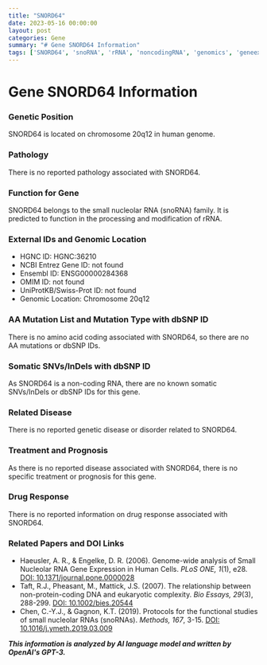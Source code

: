 ```yaml
---
title: "SNORD64"
date: 2023-05-16 00:00:00
layout: post
categories: Gene
summary: "# Gene SNORD64 Information"
tags: ['SNORD64', 'snoRNA', 'rRNA', 'noncodingRNA', 'genomics', 'geneexpression', 'functionalstudies', 'bioinformatics']
---
```


# Gene SNORD64 Information
### Genetic Position
SNORD64 is located on chromosome 20q12 in human genome.

### Pathology
There is no reported pathology associated with SNORD64.

### Function for Gene
SNORD64 belongs to the small nucleolar RNA (snoRNA) family. It is predicted to function in the processing and modification of rRNA.

### External IDs and Genomic Location
- HGNC ID: HGNC:36210
- NCBI Entrez Gene ID: not found
- Ensembl ID: ENSG00000284368
- OMIM ID: not found
- UniProtKB/Swiss-Prot ID: not found
- Genomic Location: Chromosome 20q12

### AA Mutation List and Mutation Type with dbSNP ID
There is no amino acid coding associated with SNORD64, so there are no AA mutations or dbSNP IDs.

### Somatic SNVs/InDels with dbSNP ID
As SNORD64 is a non-coding RNA, there are no known somatic SNVs/InDels or dbSNP IDs for this gene.

### Related Disease
There is no reported genetic disease or disorder related to SNORD64.

### Treatment and Prognosis
As there is no reported disease associated with SNORD64, there is no specific treatment or prognosis for this gene.

### Drug Response
There is no reported information on drug response associated with SNORD64.

### Related Papers and DOI Links
- Haeusler, A. R., & Engelke, D. R. (2006). Genome-wide analysis of Small Nucleolar RNA Gene Expression in Human Cells. *PLoS ONE, 1*(1), e28. [DOI: 10.1371/journal.pone.0000028]([Click](https://www.ncbi.nlm.nih.gov/pmc/articles/PMC1762415/))
- Taft, R.J., Pheasant, M., Mattick, J.S. (2007). The relationship between non-protein-coding DNA and eukaryotic complexity. *Bio Essays, 29*(3), 288-299. [DOI: 10.1002/bies.20544]([Click](https://onlinelibrary.wiley.com/doi/full/10.1002/bies.20544))
- Chen, C.-Y.J., & Gagnon, K.T. (2019). Protocols for the functional studies of small nucleolar RNAs (snoRNAs). *Methods, 167*, 3-15. [DOI: 10.1016/j.ymeth.2019.03.009]([Click](https://www.sciencedirect.com/science/article/pii/S1046202318301366?casa_token=lDhh3dx-jK8AAAAA:A1nsaU5zo0aWtn2t9e34kjx-P8R7_bzYxd-ZqsoTZ9-8DIagCVf8WttrHHXvwuN6OwXiqg_qvtK))

**_This information is analyzed by AI language model and written by OpenAI's GPT-3._**
